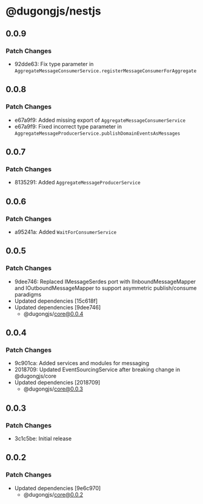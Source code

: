 # @dugongjs/nestjs

## 0.0.9

### Patch Changes

- 92dde63: Fix type parameter in `AggregateMessageConsumerService.registerMessageConsumerForAggregate`

## 0.0.8

### Patch Changes

- e67a9f9: Added missing export of `AggregateMessageConsumerService`
- e67a9f9: Fixed incorrect type parameter in `AggregateMessageProducerService.publishDomainEventsAsMessages`

## 0.0.7

### Patch Changes

- 8135291: Added `AggregateMessageProducerService`

## 0.0.6

### Patch Changes

- a95241a: Added `WaitForConsumerService`

## 0.0.5

### Patch Changes

- 9dee746: Replaced IMessageSerdes port with IInboundMessageMapper and IOutboundMessageMapper to support asymmetric publish/consume paradigms
- Updated dependencies [15c618f]
- Updated dependencies [9dee746]
    - @dugongjs/core@0.0.4

## 0.0.4

### Patch Changes

- 9c901ca: Added services and modules for messaging
- 2018709: Updated EventSourcingService after breaking change in @dugongjs/core
- Updated dependencies [2018709]
    - @dugongjs/core@0.0.3

## 0.0.3

### Patch Changes

- 3c1c5be: Initial release

## 0.0.2

### Patch Changes

- Updated dependencies [9e6c970]
    - @dugongjs/core@0.0.2
